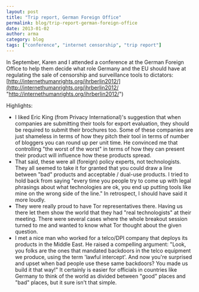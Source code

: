 ```yaml
---
layout: post
title: "Trip report, German Foreign Office"
permalink: blog/trip-report-german-foreign-office
date: 2013-01-02
author: arma
category: blog
tags: ["conference", "internet censorship", "trip report"]
---
```


In September, Karen and I attended a conference at the German Foreign Office to help
them decide what role Germany and the EU should have at regulating the sale of censorship and surveillance tools to dictators:
 [http://internethumanrights.org/ihrberlin2012/](http://internethumanrights.org/ihrberlin2012/ "http://internethumanrights.org/ihrberlin2012/")

Highlights:

- I liked Eric King (from Privacy International)'s suggestion that when companies are submitting their tools for export evaluation, they should be required to submit their brochures too. Some of these companies are just shameless in terms of how they pitch their tool in terms of number of bloggers you can round up per unit time. He convinced me that controlling "the worst of the worst" in terms of how they can present their product will influence how these products spread.
- That said, these were all (foreign) policy experts, not technologists. They all seemed to take it for granted that you could draw a line between "bad" products and acceptable / dual-use products. I tried to hold back from saying "every time you people try to come up with legal phrasings about what technologies are ok, you end up putting tools like mine on the wrong side of the line." In retrospect, I should have said it more loudly.
- They were really proud to have Tor representatives there. Having us there let them show the world that they had "real technologists" at their meeting. There were several cases where the whole breakout session turned to me and wanted to know what Tor thought about the given question.
- I met a nice man who worked for a telco/DPI company that deploys its products in the Middle East. He raised a compelling argument: "Look, you folks are the ones that mandated backdoors in the telco equipment we produce, using the term 'lawful intercept'. And now you're surprised and upset when bad people use these same backdoors? You made us build it that way!" It certainly is easier for officials in countries like Germany to think of the world as divided between "good" places and "bad" places, but it sure isn't that simple.


